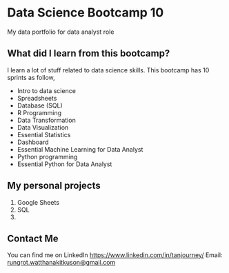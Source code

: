# Data Science Bootcamp 10
My data portfolio for data analyst role

## What did I learn from this bootcamp?

I learn a lot of stuff related to data science skills. This bootcamp has 10 sprints as follow,

- Intro to data science
- Spreadsheets
- Database (SQL)
- R Programming
- Data Transformation
- Data Visualization
- Essential Statistics
- Dashboard
- Essential Machine Learning for Data Analyst
- Python programming
- Essential Python for Data Analyst

## My personal projects
1. Google Sheets
2. SQL
3. 

## Contact Me
You can find me on LinkedIn https://www.linkedin.com/in/tanjourney/
Email: rungrot.watthanakitkuson@gmail.com
